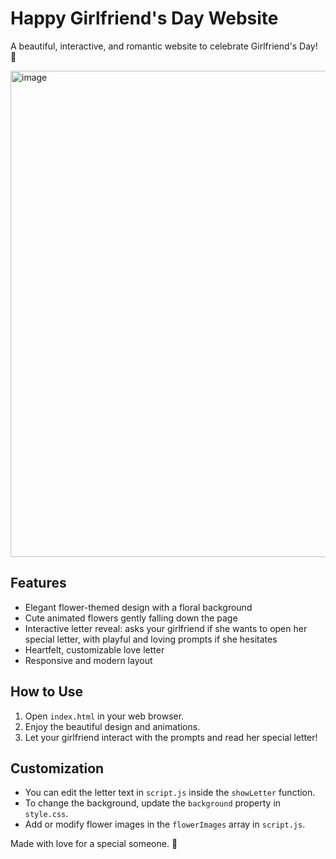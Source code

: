 # Happy Girlfriend's Day Website

A beautiful, interactive, and romantic website to celebrate Girlfriend's Day! 🌸

<img width="1901" height="778" alt="image" src="https://github.com/user-attachments/assets/803486e1-8221-43f6-ae49-971053abd6b0" />

## Features
- Elegant flower-themed design with a floral background
- Cute animated flowers gently falling down the page
- Interactive letter reveal: asks your girlfriend if she wants to open her special letter, with playful and loving prompts if she hesitates
- Heartfelt, customizable love letter
- Responsive and modern layout

## How to Use
1. Open `index.html` in your web browser.
2. Enjoy the beautiful design and animations.
3. Let your girlfriend interact with the prompts and read her special letter!

## Customization
- You can edit the letter text in `script.js` inside the `showLetter` function.
- To change the background, update the `background` property in `style.css`.
- Add or modify flower images in the `flowerImages` array in `script.js`.


Made with love for a special someone. 💖
